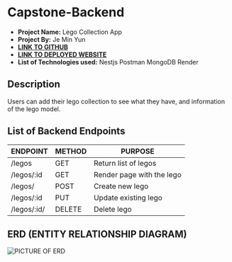 # Capstone-Backend
- **Project Name:** Lego Collection App
- **Project By:** Je Min Yun
- [**LINK TO GITHUB**](https://github.com/alwaysblue21/capstone-Backend)
- [**LINK TO DEPLOYED WEBSITE**](https://capstone-backend-jy.onrender.com/)
- **List of Technologies used:** Nestjs Postman MongoDB Render
## Description
Users can add their lego collection to see what they have, and information of the lego model.
## List of Backend Endpoints
| ENDPOINT | METHOD | PURPOSE |
|----------|--------|---------|
| /legos| GET | Return list of legos |
| /legos/:id | GET | Render page with the lego |
| /legos/ | POST | Create new lego |
| /legos/:id | PUT | Update existing lego |
| /legos/:id/ | DELETE | Delete lego |
## ERD (ENTITY RELATIONSHIP DIAGRAM)
![PICTURE OF ERD](https://i.imgur.com/Kxp4NLk_d.jpg?maxwidth=520&shape=thumb&fidelity=high)
